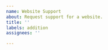 ```yaml
---
name: Website Support
about: Request support for a website.
title: ''
labels: addition
assignees: ''

---
```



